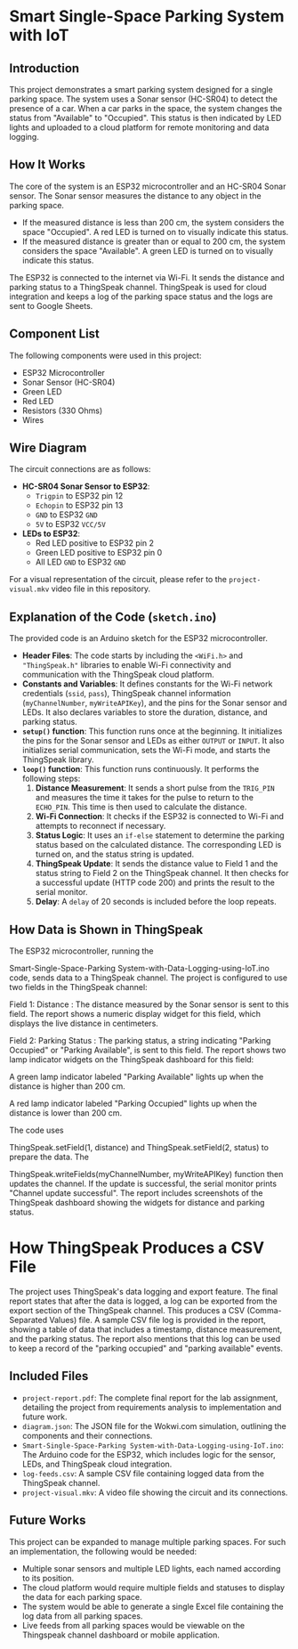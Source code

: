 # Smart Single-Space Parking System with IoT

## Introduction

This project demonstrates a smart parking system designed for a single parking space. The system uses a Sonar sensor (HC-SR04) to detect the presence of a car. When a car parks in the space, the system changes the status from "Available" to "Occupied". This status is then indicated by LED lights and uploaded to a cloud platform for remote monitoring and data logging.

## How It Works

The core of the system is an ESP32 microcontroller and an HC-SR04 Sonar sensor. The Sonar sensor measures the distance to any object in the parking space.
- If the measured distance is less than 200 cm, the system considers the space "Occupied". A red LED is turned on to visually indicate this status.
- If the measured distance is greater than or equal to 200 cm, the system considers the space "Available". A green LED is turned on to visually indicate this status.

The ESP32 is connected to the internet via Wi-Fi. It sends the distance and parking status to a ThingSpeak channel. ThingSpeak is used for cloud integration and keeps a log of the parking space status and the logs are sent to Google Sheets.

## Component List

The following components were used in this project:
- ESP32 Microcontroller
- Sonar Sensor (HC-SR04)
- Green LED
- Red LED
- Resistors (330 Ohms)
- Wires

## Wire Diagram

The circuit connections are as follows:

- **HC-SR04 Sonar Sensor to ESP32**:
    - `Trigpin` to ESP32 pin 12
    - `Echopin` to ESP32 pin 13
    - `GND` to ESP32 `GND`
    - `5V` to ESP32 `VCC/5V`
- **LEDs to ESP32**:
    - Red LED positive to ESP32 pin 2
    - Green LED positive to ESP32 pin 0
    - All LED `GND` to ESP32 `GND`

For a visual representation of the circuit, please refer to the `project-visual.mkv` video file in this repository.

## Explanation of the Code (`sketch.ino`)

The provided code is an Arduino sketch for the ESP32 microcontroller.
* **Header Files**: The code starts by including the `<WiFi.h>` and `"ThingSpeak.h"` libraries to enable Wi-Fi connectivity and communication with the ThingSpeak cloud platform.
* **Constants and Variables**: It defines constants for the Wi-Fi network credentials (`ssid`, `pass`), ThingSpeak channel information (`myChannelNumber`, `myWriteAPIKey`), and the pins for the Sonar sensor and LEDs. It also declares variables to store the duration, distance, and parking status.
* **`setup()` function**: This function runs once at the beginning. It initializes the pins for the Sonar sensor and LEDs as either `OUTPUT` or `INPUT`. It also initializes serial communication, sets the Wi-Fi mode, and starts the ThingSpeak library.
* **`loop()` function**: This function runs continuously. It performs the following steps:
    1.  **Distance Measurement**: It sends a short pulse from the `TRIG_PIN` and measures the time it takes for the pulse to return to the `ECHO_PIN`. This time is then used to calculate the distance.
    2.  **Wi-Fi Connection**: It checks if the ESP32 is connected to Wi-Fi and attempts to reconnect if necessary.
    3.  **Status Logic**: It uses an `if-else` statement to determine the parking status based on the calculated distance. The corresponding LED is turned on, and the status string is updated.
    4.  **ThingSpeak Update**: It sends the distance value to Field 1 and the status string to Field 2 on the ThingSpeak channel. It then checks for a successful update (HTTP code 200) and prints the result to the serial monitor.
    5.  **Delay**: A `delay` of 20 seconds is included before the loop repeats.

## How Data is Shown in ThingSpeak
The ESP32 microcontroller, running the 

Smart-Single-Space-Parking System-with-Data-Logging-using-IoT.ino code, sends data to a ThingSpeak channel. The project is configured to use two fields in the ThingSpeak channel:


Field 1: Distance : The distance measured by the Sonar sensor is sent to this field. The report shows a numeric display widget for this field, which displays the live distance in centimeters.


Field 2: Parking Status : The parking status, a string indicating "Parking Occupied" or "Parking Available", is sent to this field. The report shows two lamp indicator widgets on the ThingSpeak dashboard for this field:

A green lamp indicator labeled "Parking Available" lights up when the distance is higher than 200 cm.

A red lamp indicator labeled "Parking Occupied" lights up when the distance is lower than 200 cm.

The code uses 

ThingSpeak.setField(1, distance) and ThingSpeak.setField(2, status) to prepare the data. The 

ThingSpeak.writeFields(myChannelNumber, myWriteAPIKey) function then updates the channel. If the update is successful, the serial monitor prints "Channel update successful". The report includes screenshots of the ThingSpeak dashboard showing the widgets for distance and parking status.

# How ThingSpeak Produces a CSV File
The project uses ThingSpeak's data logging and export feature. The final report states that after the data is logged, a log can be exported from the export section of the ThingSpeak channel. This produces a CSV (Comma-Separated Values) file. A sample CSV file log is provided in the report, showing a table of data that includes a timestamp, distance measurement, and the parking status. The report also mentions that this log can be used to keep a record of the "parking occupied" and "parking available" events.

## Included Files

- `project-report.pdf`: The complete final report for the lab assignment, detailing the project from requirements analysis to implementation and future work.
- `diagram.json`: The JSON file for the Wokwi.com simulation, outlining the components and their connections.
- `Smart-Single-Space-Parking System-with-Data-Logging-using-IoT.ino`: The Arduino code for the ESP32, which includes logic for the sensor, LEDs, and ThingSpeak cloud integration.
- `log-feeds.csv`: A sample CSV file containing logged data from the ThingSpeak channel.
- `project-visual.mkv`: A video file showing the circuit and its connections.

## Future Works

This project can be expanded to manage multiple parking spaces. For such an implementation, the following would be needed:
- Multiple sonar sensors and multiple LED lights, each named according to its position.
- The cloud platform would require multiple fields and statuses to display the data for each parking space.
- The system would be able to generate a single Excel file containing the log data from all parking spaces.
- Live feeds from all parking spaces would be viewable on the Thingspeak channel dashboard or mobile application.
